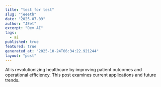 ```yaml
---
title: "test for test"
slug: "jeeeth"
date: "2025-07-09"
author: "JEet"
excerpt: "Dev AI"
tags:
  - ai
published: true
featured: true
generated_at: "2025-10-24T06:34:22.921244"
layout: "post"
---
```


AI is revolutionizing healthcare by improving patient outcomes and operational efficiency. This post examines current applications and future trends.